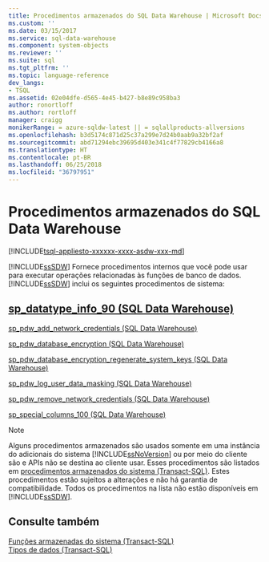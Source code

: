 ```yaml
---
title: Procedimentos armazenados do SQL Data Warehouse | Microsoft Docs
ms.custom: ''
ms.date: 03/15/2017
ms.service: sql-data-warehouse
ms.component: system-objects
ms.reviewer: ''
ms.suite: sql
ms.tgt_pltfrm: ''
ms.topic: language-reference
dev_langs:
- TSQL
ms.assetid: 02e04dfe-d565-4e45-b427-b8e89c958ba3
author: ronortloff
ms.author: rortloff
manager: craigg
monikerRange: = azure-sqldw-latest || = sqlallproducts-allversions
ms.openlocfilehash: b3d5174c871d25c37a299e7d24b0aab9a32bf2af
ms.sourcegitcommit: abd71294ebc39695d403e341c4f77829cb4166a8
ms.translationtype: HT
ms.contentlocale: pt-BR
ms.lasthandoff: 06/25/2018
ms.locfileid: "36797951"
---
```

# <a name="sql-data-warehouse-stored-procedures"></a>Procedimentos armazenados do SQL Data Warehouse
[!INCLUDE[tsql-appliesto-xxxxxx-xxxx-asdw-xxx-md](../../includes/tsql-appliesto-xxxxxx-xxxx-asdw-xxx-md.md)]

  [!INCLUDE[ssSDW](../../includes/sssdw-md.md)] Fornece procedimentos internos que você pode usar para executar operações relacionadas às funções de banco de dados. [!INCLUDE[ssSDW](../../includes/sssdw-md.md)] inclui os seguintes procedimentos de sistema:  
  
##  <a name="AggregateFunctions"></a> [sp_datatype_info_90 &#40;SQL Data Warehouse&#41;](../../relational-databases/system-stored-procedures/sp-datatype-info-90-sql-data-warehouse.md)  
  
 [sp_pdw_add_network_credentials &#40;SQL Data Warehouse&#41;](../../relational-databases/system-stored-procedures/sp-pdw-add-network-credentials-sql-data-warehouse.md)  
  
 [sp_pdw_database_encryption &#40;SQL Data Warehouse&#41;](../../relational-databases/system-stored-procedures/sp-pdw-database-encryption-sql-data-warehouse.md)  
  
 [sp_pdw_database_encryption_regenerate_system_keys &#40;SQL Data Warehouse&#41;](../../relational-databases/system-stored-procedures/sp-pdw-database-encryption-regenerate-system-keys-sql-data-warehouse.md)  
  
 [sp_pdw_log_user_data_masking &#40;SQL Data Warehouse&#41;](../../relational-databases/system-stored-procedures/sp-pdw-log-user-data-masking-sql-data-warehouse.md)  
  
 [sp_pdw_remove_network_credentials &#40;SQL Data Warehouse&#41;](../../relational-databases/system-stored-procedures/sp-pdw-remove-network-credentials-sql-data-warehouse.md)  
  
 [sp_special_columns_100 &#40;SQL Data Warehouse&#41;](../../relational-databases/system-stored-procedures/sp-special-columns-100-sql-data-warehouse.md)  
  
> [!NOTE]  
>  Alguns procedimentos armazenados são usados somente em uma instância do adicionais do sistema [!INCLUDE[ssNoVersion](../../includes/ssnoversion-md.md)] ou por meio do cliente são e APIs não se destina ao cliente usar. Esses procedimentos são listados em [procedimentos armazenados do sistema (Transact-SQL)](http://msdn.microsoft.com/en-us/library/ms187961.aspx). Estes procedimentos estão sujeitos a alterações e não há garantia de compatibilidade. Todos os procedimentos na lista não estão disponíveis em [!INCLUDE[ssSDW](../../includes/sssdw-md.md)].  
  
## <a name="see-also"></a>Consulte também  
 [Funções armazenadas do sistema &#40;Transact-SQL&#41;](~/relational-databases/system-functions/system-functions-for-transact-sql.md)   
 [Tipos de dados &#40;Transact-SQL&#41;](../../t-sql/data-types/data-types-transact-sql.md)  
  
  
